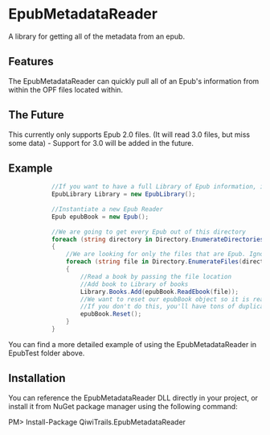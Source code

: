 # EpubMetadataReader
A library for getting all of the metadata from an epub.

## Features
The EpubMetadataReader can quickly pull all of an Epub's information from within the OPF files located within. 

## The Future
This currently only supports Epub 2.0 files. (It will read 3.0 files, but miss some data) - Support for 3.0 will be added in the future.

## Example
```csharp
            //If you want to have a full Library of Epub information, instantiate a Library First.
            EpubLibrary Library = new EpubLibrary();
            
            //Instantiate a new Epub Reader
            Epub epubBook = new Epub();
            
            //We are going to get every Epub out of this directory
            foreach (string directory in Directory.EnumerateDirectories(StringDirectoryLocation))
            {
                //We are looking for only the files that are Epub. Ignore everything else.
                foreach (string file in Directory.EnumerateFiles(directory, "*.epub"))
                {
                    //Read a book by passing the file location
                    //Add book to Library of books
                    Library.Books.Add(epubBook.ReadEbook(file));
                    //We want to reset our epubBook object so it is ready for new data
                    //If you don't do this, you'll have tons of duplicate data.
                    epubBook.Reset();
                }
            }
```

You can find a more detailed example of using the EpubMetadataReader in EpubTest folder above.

## Installation
You can reference the EpubMetadataReader DLL directly in your project, or install it from NuGet package manager using the following command:

PM> Install-Package QiwiTrails.EpubMetadataReader
